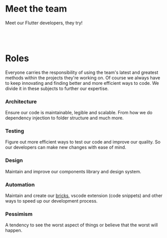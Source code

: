 <script setup>
import { VPTeamMembers } from 'vitepress/theme'

const members = [
  {
    avatar: 'https://avatars.githubusercontent.com/u/119856806?s=88&v=4',
    name: 'Jan (OG) Veestraeten',
    title: 'Testing',
    links: [
      { icon: 'github', link: 'https://github.com/JanVeestraetenn' },
    ]
  },
  {
    avatar: 'https://avatars.githubusercontent.com/u/120093402?s=88&v=4',
    name: 'Cas Lijnen',
    title: 'Design',
    links: [
      { icon: 'github', link: 'https://github.com/CasLijnenWisemen' },
    ]
  },
  {
    avatar: 'https://avatars.githubusercontent.com/u/159016422?s=88&v=4',
    name: 'Kevin Put',
    title: 'Automation',
    links: [
      { icon: 'github', link: 'https://github.com/Kevin-Put' },
    ]
  },
  {
    avatar: 'https://avatars.githubusercontent.com/u/144673330?s=88&v=4',
    name: 'Yani Maassen',
    title: 'Pessimism',
    links: [
      { icon: 'github', link: 'https://github.com/Yani-Maassen' },
    ]
  },
  {
    avatar: 'https://avatars.githubusercontent.com/u/132879074?s=88&v=4',
    name: 'Robbe Jansens',
    title: 'Architecture',
    links: [
      { icon: 'github', link: 'https://github.com/RobbeJansens' },
    ]
  },
  {
    avatar: 'https://avatars.githubusercontent.com/u/108718230?s=88&v=4',
    name: 'Danne Dullers',
    title: 'Testing',
    links: [
      { icon: 'github', link: 'https://github.com/DanneD-Wisemen' },
    ]
  },
]
</script>

# Meet the team

Meet our Flutter developers, they try!

<VPTeamMembers size="small" :members="members" />
<br>
<br>

# Roles

Everyone carries the responsibility of using the team's latest and greatest methods within the projects they're working on.
Of course we always have to keep innovating and finding better and more efficient ways to code. We divide it in these subjects to further our expertise.

### Architecture

Ensure our code is maintainable, legible and scalable. From how we do dependency injection to folder structure and much more.

### Testing

Figure out more efficient ways to test our code and improve our quality. So our developers can make new changes with ease of mind.

### Design

Maintain and improve our components library and design system.

### Automation

Maintain and create our [bricks](https://brickhub.dev/), vscode extension (code snippets) and other ways to speed up our development process.

### Pessimism

A tendency to see the worst aspect of things or believe that the worst will happen.
